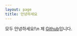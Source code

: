 ```yaml
---
layout: page
title: 안녕하세요
---
```



모두 안녕하세요!\n
제 [Github](https://github.com/vszhub/not-pure-poole)입니다.
